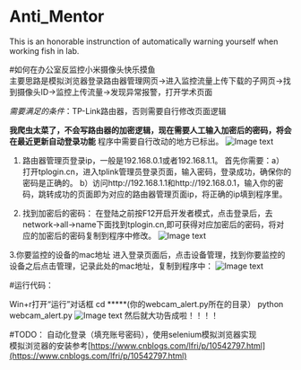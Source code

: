 # Anti_Mentor
This is an honorable instrunction of automatically warning yourself when working fish in lab.

#如何在办公室反监控小米摄像头快乐摸鱼  
主要思路是模拟浏览器登录路由器管理网页→进入监控流量上传下载的子网页→找到摄像头ID→监控上传流量→发现异常报警，打开学术页面

*需要满足的条件*：TP-Link路由器，否则需要自行修改页面逻辑

**我爬虫太菜了，不会写路由器的加密逻辑，现在需要人工输入加密后的密码，将会在最近更新自动登录功能**
程序中需要自行改动的地方已标出。
![Image text](https://github.com/xingyi122/Anti_Mentor/blob/main/photo/readme-photo1.png)
1. 路由器管理页登录ip，一般是192.168.0.1或者192.168.1.1。
      首先你需要：a）打开tplogin.cn，进入tplink管理员登录页面，输入密码，登录成功，确保你的密码是正确的。
               b）访问http://192.168.1.1和http://192.168.0.1，输入你的密码，跳转成功的页面即为对应的路由器管理页面ip，将正确的ip填到程序里。

2. 找到加密后的密码：
       在登陆之前按F12开启开发者模式，点击登录后，去network->all->name下面找到tplogin.cn,即可获得对应加密后的密码，将对应的加密后的密码复制到程序中修改。
![Image text](https://github.com/xingyi122/Anti_Mentor/blob/main/photo/readme-photo2.png)

3.你要监控的设备的mac地址
    进入登录页面后，点击设备管理，找到你要监控的设备之后点击管理，记录此处的mac地址，复制到程序中：
![Image text](https://github.com/xingyi122/Anti_Mentor/blob/main/photo/readme-photo3.png)

#运行代码：

Win+r打开“运行”对话框
cd  *****(你的webcam_alert.py所在的目录）
python webcam_alert.py
![Image text](https://github.com/xingyi122/Anti_Mentor/blob/main/photo/readme-photo4.png)
然后就大功告成啦！！！！

#TODO： 
自动化登录（填充账号密码），使用selenium模拟浏览器实现  
模拟浏览器的安装参考[https://www.cnblogs.com/lfri/p/10542797.html](https://www.cnblogs.com/lfri/p/10542797.html)
